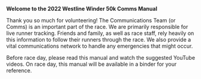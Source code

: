 **Welcome to the 2022 Westline Winder 50k Comms Manual**

Thank you so much for volunteering! The Communications Team (or Comms) is an important part of the race. We are primarily responsible for live runner tracking. Friends and family, as well as race staff, rely heavily on this information to follow their runners through the race. We also provide a vital communications network to handle any emergencies that might occur.

Before race day, please read this manual and watch the suggested YouTube videos. On race day, this manual will be available in a binder for your reference.
